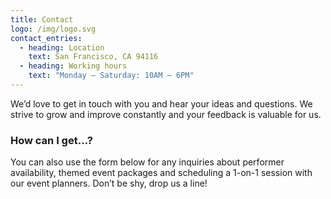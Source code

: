 ```yaml
---
title: Contact
logo: /img/logo.svg
contact_entries:
  - heading: Location
    text: San Francisco, CA 94116
  - heading: Working hours
    text: "Monday – Saturday: 10AM – 6PM"
---
```


We’d love to get in touch with you and hear your ideas and
questions. We strive to grow and improve constantly and your feedback
is valuable for us.

<h3 class="f4 b lh-title mb2">How can I get…?</h3>

You can also use the form below for any inquiries about performer
availability, themed event packages and scheduling a 1-on-1 session
with our event planners. Don’t be shy, drop us a line!

